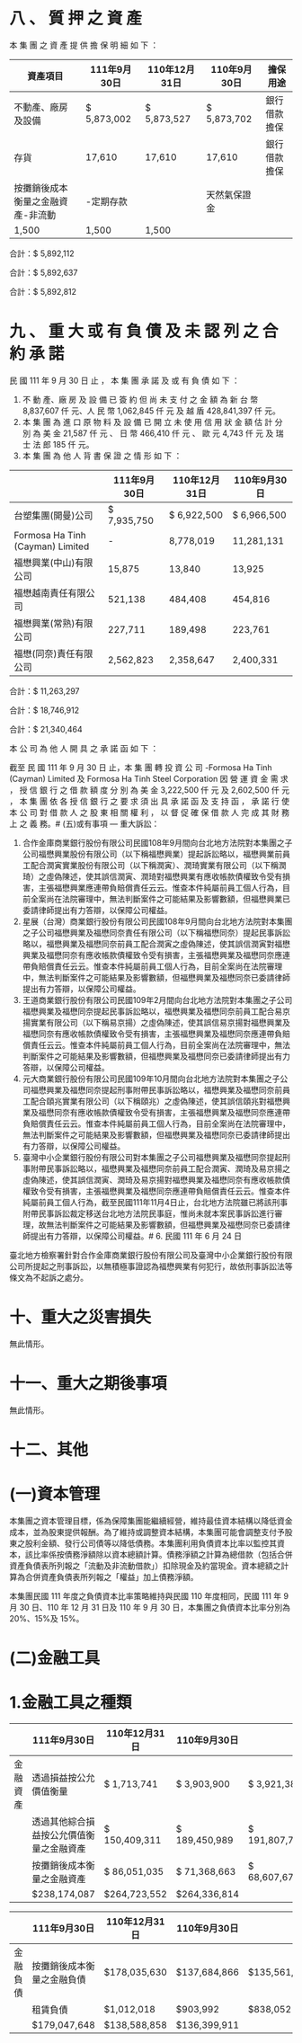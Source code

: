 # 八 、 質 押 之 資 產

本 集 團 之 資 產 提 供 擔 保 明 細 如 下 ：

|資產項目|111年9月30日|110年12月31日|110年9月30日|擔保用途|
|---|---|---|---|---|
|不動產、廠房及設備|$ 5,873,002|$ 5,873,527|$ 5,873,702|銀行借款擔保|
|存貨|17,610|17,610|17,610|銀行借款擔保|
|按攤銷後成本衡量之金融資產-非流動|-定期存款| |天然氣保證金| |
|1,500|1,500|1,500| | |

合計：$   5,892,112

合計：$   5,892,637

合計：$   5,892,812

# 九 、 重 大 或 有 負 債 及 未 認 列 之 合 約 承 諾

民 國 111 年 9 月 30 日 止 ， 本 集 團 承 諾 及 或 有 負 債 如 下 ：

1. 不 動 產、廠 房 及 設 備 已 簽 約 但 尚 未 支 付 之 金 額 為 新 台 幣 8,837,607 仟 元、人 民 幣 1,062,845 仟 元 及 越 盾 428,841,397 仟 元。
2. 本 集 團 為 進 口 原 物 料 及 設 備 已 開 立 未 使 用 信 用 狀 金 額 估 計 分 別 為 美 金 21,587 仟 元 、 日 幣 466,410 仟 元 、 歐 元 4,743 仟 元 及 瑞 士 法 郎 185 仟 元。
3. 本 集 團 為 他 人 背 書 保 證 之 情 形 如 下 ：

| |111年9月30日|110年12月31日|110年9月30日|
|---|---|---|---|
|台塑集團(開曼)公司|$ 7,935,750|$ 6,922,500|$ 6,966,500|
|Formosa Ha Tinh (Cayman) Limited|-|8,778,019|11,281,131|
|福懋興業(中山)有限公司|15,875|13,840|13,925|
|福懋越南責任有限公司|521,138|484,408|454,816|
|福懋興業(常熟)有限公司|227,711|189,498|223,761|
|福懋(同奈)責任有限公司|2,562,823|2,358,647|2,400,331|

合計：$  11,263,297

合計：$ 18,746,912

合計：$  21,340,464

本 公 司 為 他 人 開 具 之 承 諾 函 如 下 ：

截至 民 國 111 年 9 月 30 日 止，本 集 團 轉 投 資 公 司 -Formosa Ha Tinh (Cayman) Limited 及 Formosa Ha Tinh Steel Corporation 因 營 運 資 金 需 求 ， 授 信 銀 行 之 借 款 額 度 分 別 為 美 金 3,222,500 仟 元 及 2,602,500 仟 元 ， 本 集 團 依 各 授 信 銀 行 之 要 求 須 出 具 承 諾 函 及 支 持 函 ， 承 諾 行 使 本 公 司 對 借 款 人 之 股 東 相 關 權 利 ， 以 督 促 確 保 借 款 人 完 成 其 財 務 上 之 義 務。# (五)或有事項 — 重大訴訟：

1. 合作金庫商業銀行股份有限公司民國108年9月間向台北地方法院對本集團之子公司福懋興業股份有限公司（以下稱福懋興業）提起訴訟略以，福懋興業前員工配合潤寅實業股份有限公司（以下稱潤寅）、潤琦實業有限公司（以下稱潤琦）之虛偽陳述，使其誤信潤寅、潤琦對福懋興業有應收帳款債權致令受有損害，主張福懋興業應連帶負賠償責任云云。惟查本件純屬前員工個人行為，目前全案尚在法院審理中，無法判斷案件之可能結果及影響數額，但福懋興業已委請律師提出有力答辯，以保障公司權益。
2. 星展（台灣）商業銀行股份有限公司民國108年9月間向台北地方法院對本集團之子公司福懋興業及福懋同奈責任有限公司（以下稱福懋同奈）提起民事訴訟略以，福懋興業及福懋同奈前員工配合潤寅之虛偽陳述，使其誤信潤寅對福懋興業及福懋同奈有應收帳款債權致令受有損害，主張福懋興業及福懋同奈應連帶負賠償責任云云。惟查本件純屬前員工個人行為，目前全案尚在法院審理中，無法判斷案件之可能結果及影響數額，但福懋興業及福懋同奈已委請律師提出有力答辯，以保障公司權益。
3. 王道商業銀行股份有限公司民國109年2月間向台北地方法院對本集團之子公司福懋興業及福懋同奈提起民事訴訟略以，福懋興業及福懋同奈前員工配合易京揚實業有限公司（以下稱易京揚）之虛偽陳述，使其誤信易京揚對福懋興業及福懋同奈有應收帳款債權致令受有損害，主張福懋興業及福懋同奈應連帶負賠償責任云云。惟查本件純屬前員工個人行為，目前全案尚在法院審理中，無法判斷案件之可能結果及影響數額，但福懋興業及福懋同奈已委請律師提出有力答辯，以保障公司權益。
4. 元大商業銀行股份有限公司民國109年10月間向台北地方法院對本集團之子公司福懋興業及福懋同奈提起刑事附帶民事訴訟略以，福懋興業及福懋同奈前員工配合頤兆實業有限公司（以下稱頤兆）之虛偽陳述，使其誤信頤兆對福懋興業及福懋同奈有應收帳款債權致令受有損害，主張福懋興業及福懋同奈應連帶負賠償責任云云。惟查本件純屬前員工個人行為，目前全案尚在法院審理中，無法判斷案件之可能結果及影響數額，但福懋興業及福懋同奈已委請律師提出有力答辯，以保障公司權益。
5. 臺灣中小企業銀行股份有限公司對本集團之子公司福懋興業及福懋同奈提起刑事附帶民事訴訟略以，福懋興業及福懋同奈前員工配合潤寅、潤琦及易京揚之虛偽陳述，使其誤信潤寅、潤琦及易京揚對福懋興業及福懋同奈有應收帳款債權致令受有損害，主張福懋興業及福懋同奈應連帶負賠償責任云云。惟查本件純屬前員工個人行為，截至民國111年11月4日止，台北地方法院雖已將該刑事附帶民事訴訟裁定移送台北地方法院民事庭，惟尚未就本案民事訴訟進行審理，故無法判斷案件之可能結果及影響數額，但福懋興業及福懋同奈已委請律師提出有力答辯，以保障公司權益。# 6. 民國 111 年 6 月 24 日

臺北地方檢察署針對合作金庫商業銀行股份有限公司及臺灣中小企業銀行股份有限公司所提起之刑事訴訟，以無積極事證認為福懋興業有何犯行，故依刑事訴訟法等條文為不起訴之處分。

# 十、重大之災害損失

無此情形。

# 十一、重大之期後事項

無此情形。

# 十二、其他

# (一)資本管理

本集團之資本管理目標，係為保障集團能繼續經營，維持最佳資本結構以降低資金成本，並為股東提供報酬。為了維持或調整資本結構，本集團可能會調整支付予股東之股利金額、發行公司債等以降低債務。本集團利用負債資本比率以監控其資本，該比率係按債務淨額除以資本總額計算。債務淨額之計算為總借款（包括合併資產負債表所列報之「流動及非流動借款」）扣除現金及約當現金。資本總額之計算為合併資產負債表所列報之「權益」加上債務淨額。

本集團民國 111 年度之負債資本比率策略維持與民國 110 年度相同，民國 111 年 9 月 30 日、110 年 12 月 31 日及 110 年 9 月 30 日，本集團之負債資本比率分別為 20%、15%及 15%。

# (二)金融工具

# 1.金融工具之種類

| |111年9月30日|110年12月31日|110年9月30日| |
|---|---|---|---|---|
|金融資產|透過損益按公允價值衡量|$ 1,713,741|$ 3,903,900|$ 3,921,389|
| |透過其他綜合損益按公允價值衡量之金融資產|$ 150,409,311|$ 189,450,989|$ 191,807,754|
| |按攤銷後成本衡量之金融資產|$ 86,051,035|$ 71,368,663|$ 68,607,671|
| |$238,174,087|$264,723,552|$264,336,814| |

| |111年9月30日|110年12月31日|110年9月30日| |
|---|---|---|---|---|
|金融負債|按攤銷後成本衡量之金融負債|$178,035,630|$137,684,866|$135,561,859|
| |租賃負債|$1,012,018|$903,992|$838,052|
| |$179,047,648|$138,588,858|$136,399,911| |